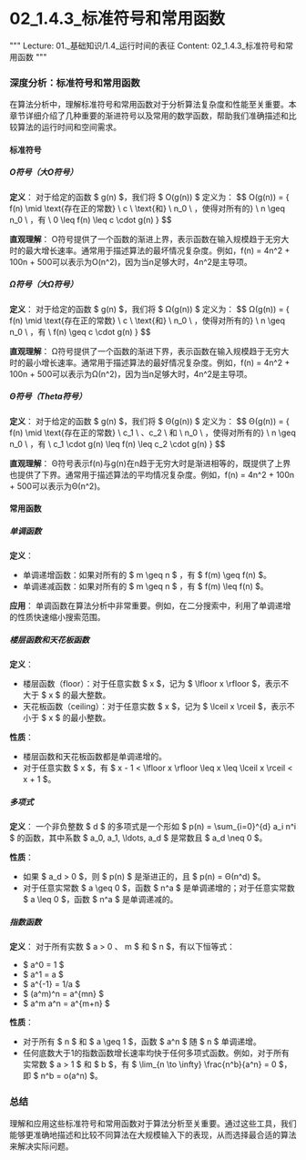 # 02_1.4.3_标准符号和常用函数

"""
Lecture: 01._基础知识/1.4_运行时间的表征
Content: 02_1.4.3_标准符号和常用函数
"""

### 深度分析：标准符号和常用函数

在算法分析中，理解标准符号和常用函数对于分析算法复杂度和性能至关重要。本章节详细介绍了几种重要的渐进符号以及常用的数学函数，帮助我们准确描述和比较算法的运行时间和空间需求。

#### 标准符号

##### O符号（大O符号）

**定义**：
对于给定的函数 $ g(n) $，我们将 $ O(g(n)) $ 定义为：
$$ O(g(n)) = \{ f(n) \mid \text{存在正的常数} \ c \ \text{和} \ n_0 \ ，使得对所有的} \ n \geq n_0 \ ，有 \ 0 \leq f(n) \leq c \cdot g(n) \} $$

**直观理解**：
O符号提供了一个函数的渐进上界，表示函数在输入规模趋于无穷大时的最大增长速率。通常用于描述算法的最坏情况复杂度。例如，f(n) = 4n^2 + 100n + 500可以表示为O(n^2)，因为当n足够大时，4n^2是主导项。

##### Ω符号（大Ω符号）

**定义**：
对于给定的函数 $ g(n) $，我们将 $ Ω(g(n)) $ 定义为：
$$ Ω(g(n)) = \{ f(n) \mid \text{存在正的常数} \ c \ \text{和} \ n_0 \ ，使得对所有的} \ n \geq n_0 \ ，有 \ f(n) \geq c \cdot g(n) \} $$

**直观理解**：
Ω符号提供了一个函数的渐进下界，表示函数在输入规模趋于无穷大时的最小增长速率。通常用于描述算法的最好情况复杂度。例如，f(n) = 4n^2 + 100n + 500可以表示为Ω(n^2)，因为当n足够大时，4n^2是主导项。

##### Θ符号（Theta符号）

**定义**：
对于给定的函数 $ g(n) $，我们将 $ Θ(g(n)) $ 定义为：
$$ Θ(g(n)) = \{ f(n) \mid \text{存在正的常数} \ c_1 \ 、c_2 \ 和 \ n_0 \ ，使得对所有的} \ n \geq n_0 \ ，有 \ c_1 \cdot g(n) \leq f(n) \leq c_2 \cdot g(n) \} $$

**直观理解**：
Θ符号表示f(n)与g(n)在n趋于无穷大时是渐进相等的，既提供了上界也提供了下界。通常用于描述算法的平均情况复杂度。例如，f(n) = 4n^2 + 100n + 500可以表示为Θ(n^2)。

#### 常用函数

##### 单调函数

**定义**：
- 单调递增函数：如果对所有的 $ m \geq n $ ，有 $ f(m) \geq f(n) $。
- 单调递减函数：如果对所有的 $ m \geq n $ ，有 $ f(m) \leq f(n) $。

**应用**：
单调函数在算法分析中非常重要。例如，在二分搜索中，利用了单调递增的性质快速缩小搜索范围。

##### 楼层函数和天花板函数

**定义**：
- 楼层函数（floor）：对于任意实数 $ x $，记为 $ \lfloor x \rfloor $，表示不大于 $ x $ 的最大整数。
- 天花板函数（ceiling）：对于任意实数 $ x $，记为 $ \lceil x \rceil $，表示不小于 $ x $ 的最小整数。

**性质**：
- 楼层函数和天花板函数都是单调递增的。
- 对于任意实数 $ x $，有 $ x - 1 < \lfloor x \rfloor \leq x \leq \lceil x \rceil < x + 1 $。

##### 多项式

**定义**：
一个非负整数 $ d $ 的多项式是一个形如 $ p(n) = \sum_{i=0}^{d} a_i n^i $ 的函数，其中系数 $ a_0, a_1, \ldots, a_d $ 是常数且 $ a_d \neq 0 $。

**性质**：
- 如果 $ a_d > 0 $，则 $ p(n) $ 是渐进正的，且 $ p(n) = Θ(n^d) $。
- 对于任意实常数 $ a \geq 0 $，函数 $ n^a $ 是单调递增的；对于任意实常数 $ a \leq 0 $，函数 $ n^a $ 是单调递减的。

##### 指数函数

**定义**：
对于所有实数 $ a > 0 $、$ m $ 和 $ n $，有以下恒等式：
- $ a^0 = 1 $
- $ a^1 = a $
- $ a^{-1} = 1/a $
- $ (a^m)^n = a^{mn} $
- $ a^m a^n = a^{m+n} $

**性质**：
- 对于所有 $ n $ 和 $ a \geq 1 $，函数 $ a^n $ 随 $ n $ 单调递增。
- 任何底数大于1的指数函数增长速率均快于任何多项式函数。例如，对于所有实常数 $ a > 1 $ 和 $ b $，有 $ \lim_{n \to \infty} \frac{n^b}{a^n} = 0 $，即 $ n^b = o(a^n) $。

### 总结

理解和应用这些标准符号和常用函数对于算法分析至关重要。通过这些工具，我们能够更准确地描述和比较不同算法在大规模输入下的表现，从而选择最合适的算法来解决实际问题。